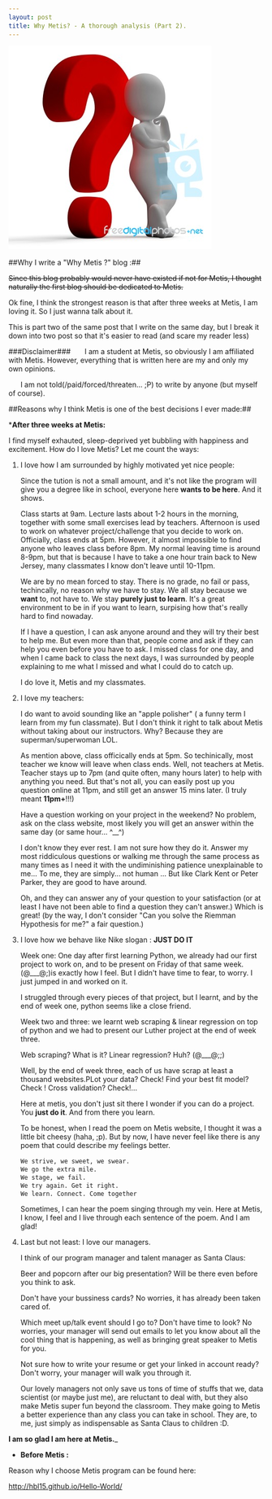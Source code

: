 ```yaml
---
layout: post
title: Why Metis? - A thorough analysis (Part 2).
---
```

![Question Mark](/images/question.jpg)

##Why I write a "Why Metis ?" blog :##

<strike>Since this blog probably would never have existed if not for Metis, I thought naturally the first blog should be dedicated to Metis.</strike>

Ok fine, I think the strongest reason is that after three weeks at Metis, I am loving it. So I just wanna talk about it.

This is part two of the same post that I write on the same day, but I break it down into two post so that it's easier to read (and scare my reader less)

###Disclaimer###
&nbsp;&nbsp;&nbsp;&nbsp;&nbsp;&nbsp;I am a student at Metis, so obviously I am affiliated with Metis. However, everything that is written here are my and only my own opinions.

&nbsp;&nbsp;&nbsp;&nbsp;&nbsp;&nbsp;I am not told(/paid/forced/threaten... ;P) to write by anyone (but myself of course).

##Reasons why I think Metis is one of the best decisions I ever made:##

*__After three weeks at Metis:__

I find myself exhauted, sleep-deprived yet bubbling with happiness and excitement. How do I love Metis? Let me count the ways:

1. I love how I am surrounded by highly motivated yet nice people:

    Since the tution is not a small amount, and it's not like the program will give you a degree like in school, everyone here __wants to be here__. And it shows.

    Class starts at 9am. Lecture lasts about 1-2 hours in the morning, together with some small exercises lead by teachers. Afternoon is used to work on whatever project/challenge that you decide to work on. Officially, class ends at 5pm. However, it almost impossible to find anyone who leaves class before 8pm. My normal leaving time is around 8-9pm, but that is because I have to take a one hour train back to New Jersey, many classmates I know don't leave until 10-11pm.

    We are by no mean forced to stay. There is no grade, no fail or pass, techincally, no reason why we have to stay. We all stay because we __want__ to, not have to. We stay __purely just to learn__. It's a great environment to be in if you want to learn, surpising how that's really hard to find nowaday.

    If I have a question, I can ask anyone around and they will try their best to help me. But even more than that, people come and ask if they can help you even before you have to ask. I missed class for one day, and when I came back to class the next days, I was surrounded by people explaining to me what I missed and what I could do to catch up.

    I do love it, Metis and my classmates.

2.  I love my teachers: 

    I do want to avoid sounding like an "apple polisher" ( a funny term I learn from my fun classmate). But I don't think it right to talk about Metis without taking about our instructors. Why? Because they are superman/superwoman LOL.

    As mention above, class officically ends at 5pm. So techinically, most teacher we know will leave when class ends. Well, not teachers at Metis. Teacher stays up to 7pm (and quite often, many hours later) to help with anything you need. But that's not all, you can easily post up you question online at 11pm, and still get an answer 15 mins later. (I truly meant __11pm+__!!!)

    Have a question working on your project in the weekend? No problem, ask on the class website, most likely you will get an answer within the same day (or same hour... ^__^)

    I don't know they ever rest. I am not sure how they do it. Answer my most riddiculous questions or walking me through the same process as many times as I need it with the undiminishing patience unexplainable to me... To me, they are simply... not human ... But like Clark Kent or Peter Parker, they are good to have around.

    Oh, and they can answer any of your question to your satisfaction (or at least I have not been able to find a question they can't answer.) Which is great! (by the way, I don't consider "Can you solve the Riemman Hypothesis for me?" a fair question.)

3.  I love how we behave like Nike slogan : __JUST DO IT__

    Week one: One day after first learning Python, we already had our first project to work on, and to be present on Friday of that same week. (@___@;)is exactly how I feel. But I didn't have time to fear, to worry. I just jumped in and worked on it.

    I struggled through every pieces of that project, but I learnt, and by the end of week one, python seems like a close friend.

    Week two and three: we learnt web scraping & linear regression on top of python and we had to present our Luther project at the end of week three. 

    Web scraping? What is it? Linear regression? Huh? (@___@;;) 

    Well, by the end of week three, each of us have scrap at least a thousand websites.PLot your data? Check! Find your best fit model? Check ! Cross validation? Check!...

    Here at metis, you don't just sit there I wonder if you can do a project. You __just do it__. And from there you learn.

    To be honest, when I read the poem on Metis website, I thought it was a little bit cheesy (haha, ;p). But by now, I have never feel like there is any poem that could describe my feelings better. 

    ```
    We strive, we sweet, we swear.
    We go the extra mile.
    We stage, we fail.
    We try again. Get it right.
    We learn. Connect. Come together

    ```
    Sometimes, I can hear the poem singing through my vein. Here at Metis, I know, I feel and I live through each sentence of the poem. And I am glad!

4.  Last but not least: I love our managers.

    I think of our program manager and talent manager as Santa Claus:

    Beer and popcorn after our big presentation? Will be there even before you think to ask. 

    Don't have your bussiness cards? No worries, it has already been taken cared of.  

    Which meet up/talk event should I go to? Don't have time to look? No worries, your manager will send out emails to let you know about all the cool thing that is happening, as well as bringing great speaker to Metis for you.

    Not sure how to write your resume or get your linked in account ready? Don't worry, your manager will walk you through it.

    Our lovely managers not only save us tons of time of stuffs that we, data scientist (or maybe just me), are reluctant to deal with, but they also make Metis super fun beyond the classroom. They make going to Metis a better experience than any class you can take in school. They are, to me, just simply as indispensable as Santa Claus to children :D. 


__I am so glad I am here at Metis.___



* __Before Metis :__ 

Reason why I choose Metis program can be found here:

http://hbl15.github.io/Hello-World/




 		